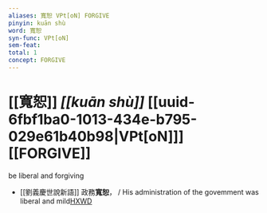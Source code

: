 ```yaml
---
aliases: 寬恕 VPt[oN] FORGIVE
pinyin: kuān shù
word: 寬恕
syn-func: VPt[oN]
sem-feat: 
total: 1
concept: FORGIVE 
---
```

# [[寬恕]] *[[kuān shù]]*  [[uuid-6fbf1ba0-1013-434e-b795-029e61b40b98|VPt[oN]]] [[FORGIVE]]
be liberal and forgiving
 - [[劉義慶世說新語]] 政務**寬恕**， / His administration of the govemment was liberal and mild[HXWD](https://hxwd.org/textview.html?location=KR3l0002_tls_003-15a.10)